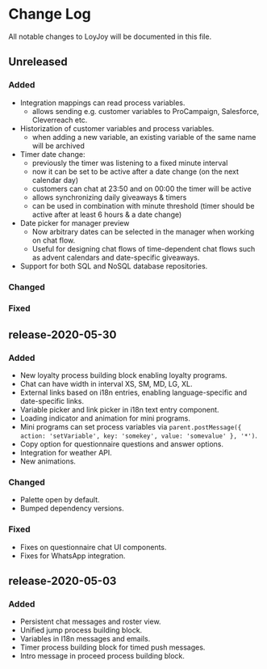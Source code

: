 
# Change Log

All notable changes to LoyJoy will be documented in this file.


## Unreleased

### Added

- Integration mappings can read process variables.
  - allows sending e.g. customer variables to ProCampaign, Salesforce, Cleverreach etc.
- Historization of customer variables and process variables.
  - when adding a new variable, an existing variable of the same name will be archived
- Timer date change:
  - previously the timer was listening to a fixed minute interval
  - now it can be set to be active after a date change (on the next calendar day)
  - customers can chat at 23:50 and on 00:00 the timer will be active
  - allows synchronizing daily giveaways & timers
  - can be used in combination with minute threshold (timer should be active after at least 6 hours & a date change)
- Date picker for manager preview
  - Now arbitrary dates can be selected in the manager when working on chat flow.
  - Useful for designing chat flows of time-dependent chat flows such as advent calendars and date-specific giveaways.
- Support for both SQL and NoSQL database repositories.

### Changed

### Fixed


## release-2020-05-30

### Added

- New loyalty process building block enabling loyalty programs.
- Chat can have width in interval XS, SM, MD, LG, XL.
- External links based on i18n entries, enabling language-specific and date-specific links.
- Variable picker and link picker in i18n text entry component.
- Loading indicator and animation for mini programs.
- Mini programs can set process variables via `parent.postMessage({ action: 'setVariable', key: 'somekey', value: 'somevalue' }, '*')`.
- Copy option for questionnaire questions and answer options.
- Integration for weather API.
- New animations.

### Changed

- Palette open by default.
- Bumped dependency versions.

### Fixed

- Fixes on questionnaire chat UI components.
- Fixes for WhatsApp integration.


## release-2020-05-03

### Added

- Persistent chat messages and roster view.
- Unified jump process building block.
- Variables in I18n messages and emails.
- Timer process building block for timed push messages.
- Intro message in proceed process building block.
